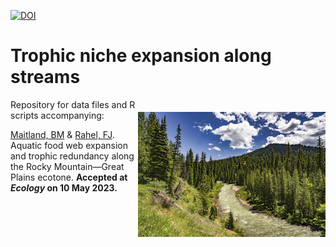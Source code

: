 [![DOI](https://zenodo.org/badge/478767481.svg)](https://zenodo.org/badge/latestdoi/478767481)

# Trophic niche expansion along streams

<img align="right" src="img/bridger.jpg" alt="brook-trout" width="300" style="margin-top: 20px">

Repository for data files and R scripts accompanying:

[Maitland, BM](https://bryan-m-maitland.netlify.app/) & [Rahel, FJ](http://www.uwyo.edu/frahel/). Aquatic food web expansion and trophic redundancy along the Rocky Mountain—Great Plains ecotone. **Accepted at *Ecology* on 10 May 2023.**
